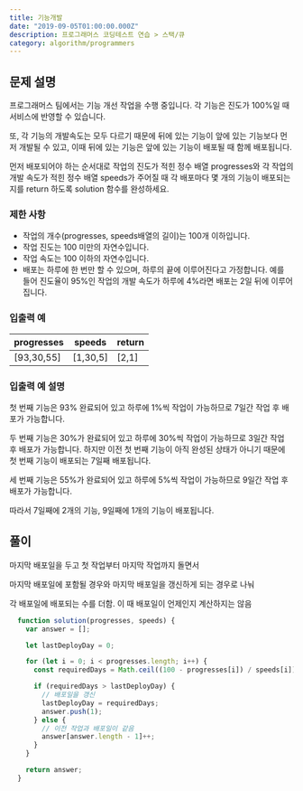```yaml
---
title: 기능개발
date: "2019-09-05T01:00:00.000Z"
description: 프로그래머스 코딩테스트 연습 > 스택/큐
category: algorithm/programmers
---
```


## 문제 설명

프로그래머스 팀에서는 기능 개선 작업을 수행 중입니다. 각 기능은 진도가 100%일 때 서비스에 반영할 수 있습니다.

또, 각 기능의 개발속도는 모두 다르기 때문에 뒤에 있는 기능이 앞에 있는 기능보다 먼저 개발될 수 있고, 이때 뒤에 있는 기능은 앞에 있는 기능이 배포될 때 함께 배포됩니다.

먼저 배포되어야 하는 순서대로 작업의 진도가 적힌 정수 배열 progresses와 각 작업의 개발 속도가 적힌 정수 배열 speeds가 주어질 때 각 배포마다 몇 개의 기능이 배포되는지를 return 하도록 solution 함수를 완성하세요.

### 제한 사항

- 작업의 개수(progresses, speeds배열의 길이)는 100개 이하입니다.
- 작업 진도는 100 미만의 자연수입니다.
- 작업 속도는 100 이하의 자연수입니다.
- 배포는 하루에 한 번만 할 수 있으며, 하루의 끝에 이루어진다고 가정합니다. 예를 들어 진도율이 95%인 작업의 개발 속도가 하루에 4%라면 배포는 2일 뒤에 이루어집니다.

### 입출력 예

|progresses|speeds|return|
|-|-|-|
|[93,30,55]|[1,30,5]|[2,1]|

### 입출력 예 설명

첫 번째 기능은 93% 완료되어 있고 하루에 1%씩 작업이 가능하므로 7일간 작업 후 배포가 가능합니다.

두 번째 기능은 30%가 완료되어 있고 하루에 30%씩 작업이 가능하므로 3일간 작업 후 배포가 가능합니다. 하지만 이전 첫 번째 기능이 아직 완성된 상태가 아니기 때문에 첫 번째 기능이 배포되는 7일째 배포됩니다.

세 번째 기능은 55%가 완료되어 있고 하루에 5%씩 작업이 가능하므로 9일간 작업 후 배포가 가능합니다.

따라서 7일째에 2개의 기능, 9일째에 1개의 기능이 배포됩니다.

## 풀이

마지막 배포일을 두고 첫 작업부터 마지막 작업까지 돌면서

마지막 배포일에 포함될 경우와
마지막 배포일을 갱신하게 되는 경우로 나눠

각 배포일에 배포되는 수를 더함. 이 때 배포일이 언제인지 계산하지는 않음

```javascript
  function solution(progresses, speeds) {
    var answer = [];

    let lastDeployDay = 0;

    for (let i = 0; i < progresses.length; i++) {
      const requiredDays = Math.ceil((100 - progresses[i]) / speeds[i]);

      if (requiredDays > lastDeployDay) {
        // 배포일을 갱신
        lastDeployDay = requiredDays;
        answer.push(1);
      } else {
        // 이전 작업과 배포일이 같음
        answer[answer.length - 1]++;
      }
    }

    return answer;
  }
```
